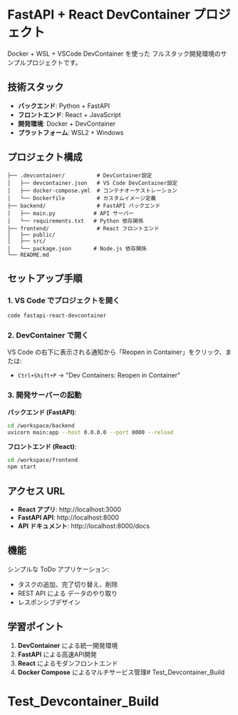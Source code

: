 # FastAPI + React DevContainer プロジェクト

Docker + WSL + VSCode DevContainer を使った フルスタック開発環境のサンプルプロジェクトです。

## 技術スタック

- **バックエンド**: Python + FastAPI
- **フロントエンド**: React + JavaScript
- **開発環境**: Docker + DevContainer
- **プラットフォーム**: WSL2 + Windows

## プロジェクト構成

```
├── .devcontainer/          # DevContainer設定
│   ├── devcontainer.json   # VS Code DevContainer設定
│   ├── docker-compose.yml  # コンテナオーケストレーション
│   └── Dockerfile          # カスタムイメージ定義
├── backend/                # FastAPI バックエンド
│   ├── main.py            # API サーバー
│   └── requirements.txt   # Python 依存関係
├── frontend/               # React フロントエンド  
│   ├── public/
│   ├── src/
│   └── package.json       # Node.js 依存関係
└── README.md
```

## セットアップ手順

### 1. VS Code でプロジェクトを開く

```bash
code fastapi-react-devcontainer
```

### 2. DevContainer で開く

VS Code の右下に表示される通知から「Reopen in Container」をクリック、または:
- `Ctrl+Shift+P` → "Dev Containers: Reopen in Container"

### 3. 開発サーバーの起動

**バックエンド (FastAPI)**:
```bash
cd /workspace/backend
uvicorn main:app --host 0.0.0.0 --port 8000 --reload
```

**フロントエンド (React)**:
```bash  
cd /workspace/frontend
npm start
```

## アクセス URL

- **React アプリ**: http://localhost:3000
- **FastAPI API**: http://localhost:8000
- **API ドキュメント**: http://localhost:8000/docs

## 機能

シンプルな ToDo アプリケーション:
- タスクの追加、完了切り替え、削除
- REST API による データのやり取り
- レスポンシブデザイン

## 学習ポイント

1. **DevContainer** による統一開発環境
2. **FastAPI** による高速API開発  
3. **React** によるモダンフロントエンド
4. **Docker Compose** によるマルチサービス管理# Test_Devcontainer_Build
# Test_Devcontainer_Build
